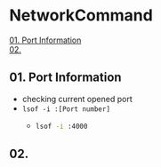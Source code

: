 # NetworkCommand 

[01. Port Information](#01-port-information)  
[02. ](#02)

## 01. Port Information

- checking current opened port
- `lsof -i :[Port number]`
  - ```sh
    lsof -i :4000
    ```

## 02. 